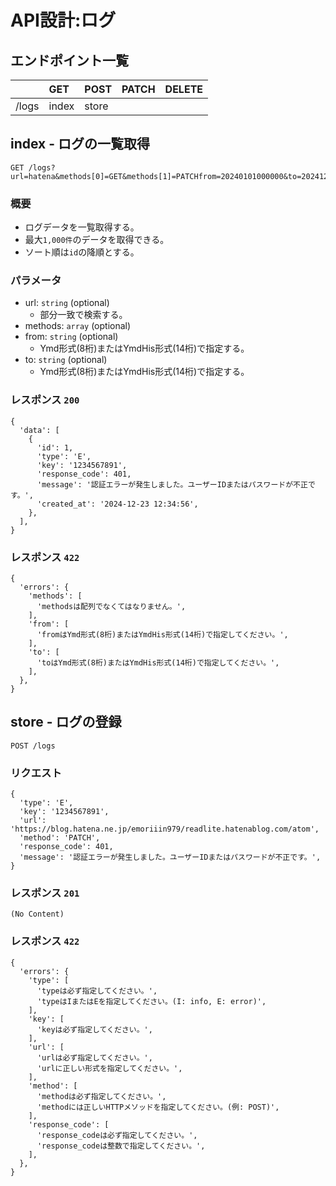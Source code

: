 # API設計:ログ

## エンドポイント一覧

||GET|POST|PATCH|DELETE|
|:--|:--|:--|:--|:--|
|/logs|index|store|||

## index - ログの一覧取得

```
GET /logs?url=hatena&methods[0]=GET&methods[1]=PATCHfrom=20240101000000&to=20241231235959
```

### 概要

- ログデータを一覧取得する。
- 最大`1,000件`のデータを取得できる。
- ソート順は`id`の降順とする。

### パラメータ

- url: `string` (optional)
    - 部分一致で検索する。
- methods: `array` (optional)
- from: `string` (optional)
    - Ymd形式(8桁)またはYmdHis形式(14桁)で指定する。
- to: `string` (optional)
    - Ymd形式(8桁)またはYmdHis形式(14桁)で指定する。

### レスポンス `200`

```
{
  'data': [
    {
      'id': 1,
      'type': 'E',
      'key': '1234567891',
      'response_code': 401,
      'message': '認証エラーが発生しました。ユーザーIDまたはパスワードが不正です。',
      'created_at': '2024-12-23 12:34:56',
    },
  ],
}
```

### レスポンス `422`

```
{
  'errors': {
    'methods': [
      'methodsは配列でなくてはなりません。',
    ],
    'from': [
      'fromはYmd形式(8桁)またはYmdHis形式(14桁)で指定してください。',
    ],
    'to': [
      'toはYmd形式(8桁)またはYmdHis形式(14桁)で指定してください。',
    ],
  },
}
```

## store - ログの登録

```
POST /logs
```

### リクエスト

```
{
  'type': 'E',
  'key': '1234567891',
  'url': 'https://blog.hatena.ne.jp/emoriiin979/readlite.hatenablog.com/atom',
  'method': 'PATCH',
  'response_code': 401,
  'message': '認証エラーが発生しました。ユーザーIDまたはパスワードが不正です。',
}
```

### レスポンス `201`

```
(No Content)
```

### レスポンス `422`

```
{
  'errors': {
    'type': [
      'typeは必ず指定してください。',
      'typeはIまたはEを指定してください。(I: info, E: error)',
    ],
    'key': [
      'keyは必ず指定してください。',
    ],
    'url': [
      'urlは必ず指定してください。',
      'urlに正しい形式を指定してください。',
    ],
    'method': [
      'methodは必ず指定してください。',
      'methodには正しいHTTPメソッドを指定してください。(例: POST)',
    ],
    'response_code': [
      'response_codeは必ず指定してください。',
      'response_codeは整数で指定してください。',
    ],
  },
}
```
